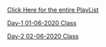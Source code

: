 [Click Here for the entire PlayList](https://www.youtube.com/playlist?list=PLodYIve2fV8azDik5f9vatVfk9hxs7cOb)

[Day-1 01-06-2020 Class](https://youtu.be/MWQPdy4nbkc)

[Day-2 02-06-2020 Class](https://youtu.be/-cZyszIe-kk)
